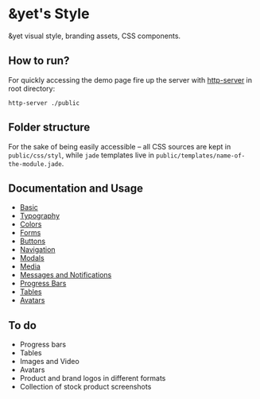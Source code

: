 # &yet's Style

&amp;yet visual style, branding assets, CSS components.

## How to run?

For quickly accessing the demo page fire up the server with [http-server](https://github.com/nodeapps/http-server) in root directory: 
```
http-server ./public
```

## Folder structure
For the sake of being easily accessible &ndash; all CSS sources are kept in `public/css/styl`, while `jade` templates live in `public/templates/name-of-the-module.jade`.

## Documentation and Usage

* [Basic](https://github.com/andyet/style/wiki/Basic)
* [Typography](https://github.com/andyet/style/wiki/Typography)
* [Colors](https://github.com/andyet/style/wiki/Colors)
* [Forms](https://github.com/andyet/style/wiki/Forms)
* [Buttons](https://github.com/andyet/style/wiki/Buttons)
* [Navigation](https://github.com/andyet/style/wiki/Navigation)
* [Modals](https://github.com/andyet/style/wiki/Modals)
* [Media](https://github.com/andyet/style/wiki/Media)
* [Messages and Notifications](https://github.com/andyet/style/wiki/Messages-and-Notifications)
* [Progress Bars](https://github.com/andyet/style/wiki/Progress-bars) 
* [Tables](https://github.com/andyet/style/wiki/Tables) 
* [Avatars](https://github.com/andyet/style/wiki/Avatars) 

## To do

- Progress bars
- Tables
- Images and Video
- Avatars
- Product and brand logos in different formats
- Collection of stock product screenshots
